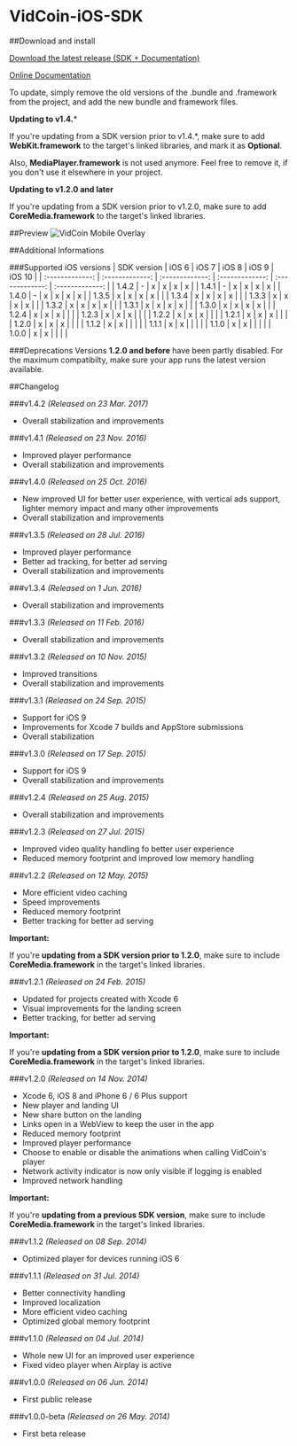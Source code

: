 VidCoin-iOS-SDK
===============

##Download and install

[Download the latest release (SDK + Documentation)](https://github.com/VidCoin/VidCoin-iOS-SDK/releases/download/v1.4.2/VidCoin-iOS-SDK.zip)

[Online Documentation](https://github.com/VidCoin/VidCoin-iOS-SDK/blob/master/Documentation.md)

To update, simply remove the old versions of the .bundle and .framework from the project, and add the new bundle and framework files.

**Updating to v1.4.***

If you're updating from a SDK version prior to v1.4.\*, make sure to add **WebKit.framework** to the target's linked libraries, and mark it as **Optional**.

Also, **MediaPlayer.framework** is not used anymore. Feel free to remove it, if you don't use it elsewhere in your project.

**Updating to v1.2.0 and later**

If you're updating from a SDK version prior to v1.2.0, make sure to add **CoreMedia.framework** to the target's linked libraries.

##Preview
![VidCoin Mobile Overlay](https://d3rud9259azp35.cloudfront.net/preview/ios_player.png "VidCoin Mobile Overlay")

##Additional Informations

###Supported iOS versions
| SDK version  | iOS 6 | iOS 7 | iOS 8 | iOS 9 | iOS 10 |
| :-------------: | :-------------: | :-------------: | :-------------: | :-------------: | :-------------: |
| 1.4.2 | - | x | x | x | x |
| 1.4.1 | - | x | x | x | x |
| 1.4.0 | - | x | x | x | x |
| 1.3.5 | x | x | x | x |  |
| 1.3.4 | x | x | x | x |  |
| 1.3.3 | x | x | x | x |  |
| 1.3.2 | x | x | x | x |  |
| 1.3.1 | x | x | x | x |  |
| 1.3.0 | x | x | x | x |  |
| 1.2.4 | x | x | x |  |  |
| 1.2.3 | x | x | x |  |  |
| 1.2.2 | x | x | x |  |  |
| 1.2.1 | x | x | x |  |  |
| 1.2.0 | x | x | x |  |  |
| 1.1.2 | x | x |  |  |  |
| 1.1.1 | x | x |  |  |  |
| 1.1.0 | x | x |  |  |  |
| 1.0.0 | x | x |  |  |  |

###Deprecations
Versions **1.2.0 and before** have been partly disabled. For the maximum compatibilty, make sure your app runs the latest version available.

##Changelog

###v1.4.2
*(Released on 23 Mar. 2017)*
- Overall stabilization and improvements

###v1.4.1
*(Released on 23 Nov. 2016)*
- Improved player performance
- Overall stabilization and improvements

###v1.4.0
*(Released on 25 Oct. 2016)*
- New improved UI for better user experience, with vertical ads support, lighter memory impact and many other improvements
- Overall stabilization and improvements

###v1.3.5
*(Released on 28 Jul. 2016)*
- Improved player performance
- Better ad tracking, for better ad serving
- Overall stabilization and improvements

###v1.3.4
*(Released on 1 Jun. 2016)*
- Overall stabilization and improvements

###v1.3.3
*(Released on 11 Feb. 2016)*
- Overall stabilization and improvements

###v1.3.2
*(Released on 10 Nov. 2015)*
- Improved transitions
- Overall stabilization and improvements


###v1.3.1
*(Released on 24 Sep. 2015)*
- Support for iOS 9
- Improvements for Xcode 7 builds and AppStore submissions
- Overall stabilization  

###v1.3.0
*(Released on 17 Sep. 2015)*
- Support for iOS 9
- Overall stabilization and improvements  

###v1.2.4
*(Released on 25 Aug. 2015)*
- Overall stabilization and improvements

###v1.2.3
*(Released on 27 Jul. 2015)*
- Improved video quality handling fo better user experience
- Reduced memory footprint and improved low memory handling

###v1.2.2
*(Released on 12 May. 2015)*
- More efficient video caching
- Speed improvements
- Reduced memory footprint
- Better tracking for better ad serving

**Important:**

If you're **updating from a SDK version prior to 1.2.0**, make sure to include **CoreMedia.framework** in the target's linked libraries.

###v1.2.1
*(Released on 24 Feb. 2015)*
- Updated for projects created with Xcode 6
- Visual improvements for the landing screen
- Better tracking, for better ad serving

**Important:**

If you're **updating from a SDK version prior to 1.2.0**, make sure to include **CoreMedia.framework** in the target's linked libraries.

###v1.2.0
*(Released on 14 Nov. 2014)*
- Xcode 6, iOS 8 and iPhone 6 / 6 Plus support
- New player and landing UI
- New share button on the landing
- Links open in a WebView to keep the user in the app
- Reduced memory footprint
- Improved player performance
- Choose to enable or disable the animations when calling VidCoin's player
- Network activity indicator is now only visible if logging is enabled
- Improved network handling

**Important:**

If you're **updating from a previous SDK version**, make sure to include **CoreMedia.framework** in the target's linked libraries.

###v1.1.2
*(Released on 08 Sep. 2014)*
- Optimized player for devices running iOS 6

###v1.1.1
*(Released on 31 Jul. 2014)*

- Better connectivity handling
- Improved localization
- More efficient video caching
- Optimized global memory footprint

###v1.1.0
*(Released on 04 Jul. 2014)*

- Whole new UI for an improved user experience
- Fixed video player when Airplay is active

###v1.0.0
*(Released on 06 Jun. 2014)*

- First public release

###v1.0.0-beta
*(Released on 26 May. 2014)*

- First beta release
